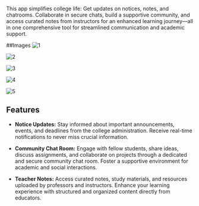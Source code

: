 This app simplifies college life: Get updates on notices, notes, and chatrooms. Collaborate in secure chats, build a supportive community, and access curated notes from instructors for an enhanced learning journey—all in one comprehensive tool for streamlined communication and academic support.

##Images
![1](https://github.com/SamayXD/gpian20/assets/92618552/5471d16d-57af-4692-9be1-1de11cf65911)

![2](https://github.com/SamayXD/gpian20/assets/92618552/6c8bbcf1-a02e-4f1d-af19-00f72c2d32e2)

![3](https://github.com/SamayXD/gpian20/assets/92618552/749f8d2a-66df-448a-9c6e-edd8d00d9f8b)

![4](https://github.com/SamayXD/gpian20/assets/92618552/978a6ea3-862e-47ef-8499-074aae787699)

![5](https://github.com/SamayXD/gpian20/assets/92618552/2f8442e3-a878-4a27-baf4-54064043dd34)

## Features

- **Notice Updates:** Stay informed about important announcements, events, and deadlines from the college administration. Receive real-time notifications to never miss crucial information.

- **Community Chat Room:** Engage with fellow students, share ideas, discuss assignments, and collaborate on projects through a dedicated and secure community chat room. Foster a supportive environment for academic and social interactions.

- **Teacher Notes:** Access curated notes, study materials, and resources uploaded by professors and instructors. Enhance your learning experience with structured and organized content directly from educators.
